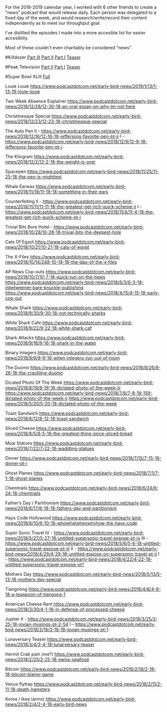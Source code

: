 For the 2018-2019 calendar year, I worked with 6 other friends to create a "news" podcast that would release daily. 
Each person was delegated to a fixed day of the week, and would research/write/record their content independently as 
to meet our throughput goal.

I've distilled the episodes I made into a more accesible list for easier accesiblity. 

Most of these couldn't even charitably be considered "news".

#Killdozer
[Part III](https://www.podcastdotcom.net/early-bird-news/2019/3/10/s2e68-killdozer-iii)
[Part II](https://www.podcastdotcom.net/early-bird-news/2019/3/3/s2e61-killdozer-ii)
[Part I](https://www.podcastdotcom.net/early-bird-news/2019/2/24/s2e54-killdozer-i)
[Teaser](https://www.podcastdotcom.net/early-bird-news/2019/2/16/s2e48-teaser-frontier-justice)

#Peak Television
[Part II](https://www.podcastdotcom.net/early-bird-news/2019/2/10/s2e41-peak-television-pt-ii)
[Part I](https://www.podcastdotcom.net/early-bird-news/2019/1/27/s2e27-peak-television-pt-i)
[Teaser](https://www.podcastdotcom.net/early-bird-news/2019/1/20/s2e20-teaser-peak-television)

#Super Bowl XLIII
[Full](https://www.podcastdotcom.net/early-bird-news/2019/2/3/s2e34-super-bowl-xliii)

Louie Louie
https://www.podcastdotcom.net/early-bird-news/2019/1/13/1-13-19-louie-louie

Two Week Absence Explainer
https://www.podcastdotcom.net/early-bird-news/2018/12/28/12-30-18-an-oral-essay-on-why-im-not-here

Christmesque Special
https://www.podcastdotcom.net/early-bird-news/2018/12/23/12-23-18-christmesque-special

The Auto Pen
II - https://www.podcastdotcom.net/early-bird-news/2018/12/16/12-16-18-jeffersons-favorite-pen-pt-ii
I - https://www.podcastdotcom.net/early-bird-news/2018/12/9/12-9-18-jeffersons-favorite-pen-pt-i

The Kilogram
https://www.podcastdotcom.net/early-bird-news/2018/12/2/12-2-18-the-weight-is-over

Spacepen
https://www.podcastdotcom.net/early-bird-news/2018/11/25/11-25-18-the-pen-is-mightiest

Whale Earwax
https://www.podcastdotcom.net/early-bird-news/2018/11/18/11-18-18-something-in-their-ears

Counterfeiting
II - https://www.podcastdotcom.net/early-bird-news/2018/11/11/11-11-18-the-greatest-get-rich-quick-scheme-ii
I - https://www.podcastdotcom.net/early-bird-news/2018/11/4/11-4-18-the-greatest-get-rich-quick-scheme-pt-i

Trivial Bits
Bore Hotel - https://www.podcastdotcom.net/early-bird-news/2018/10/28/10-28-18-trivial-bits-the-deepest-hole

Cats Of Egypt
https://www.podcastdotcom.net/early-bird-news/2018/10/21/10-21-18-cats-of-egypt

The X-Files
https://www.podcastdotcom.net/early-bird-news/2018/10/14/248-10-14-18-the-dao-of-the-x-files

AP News Cop-outs
https://www.podcastdotcom.net/early-bird-news/2018/10/7/10-7-18-quick-run-on-the-news
https://www.podcastdotcom.net/early-bird-news/2018/6/3/6-3-18-inbetweener-bare-knuckle-publishing
https://www.podcastdotcom.net/early-bird-news/2018/4/15/4-15-18-early-cop-out


Whale Shark
https://www.podcastdotcom.net/early-bird-news/2018/9/30/9-30-18-not-technically-sharks

White Shark Cafe
https://www.podcastdotcom.net/early-bird-news/2018/9/22/9-22-18-white-shark-caf

Shark Attacks
https://www.podcastdotcom.net/early-bird-news/2018/9/16/9-16-18-shark-in-the-water

Binary Integers
https://www.podcastdotcom.net/early-bird-news/2018/9/9/9-9-18-when-integers-run-out-of-room

The Duomo
https://www.podcastdotcom.net/early-bird-news/2018/8/26/8-26-18-the-crackling-duomo

Dicated Photo Of The Week
https://www.podcastdotcom.net/early-bird-news/2018/8/19/8-19-18-dictated-photo-of-the-week-iii
https://www.podcastdotcom.net/early-bird-news/2018/7/8/7-8-18-159-dictated-photo-of-the-week-ii
https://www.podcastdotcom.net/early-bird-news/2018/5/20/5-20-18-dictated-photo-of-the-week


Toast Sandwich
https://www.podcastdotcom.net/early-bird-news/2018/8/12/8-12-18-toast-sandwich

Sliced Cheese
https://www.podcastdotcom.net/early-bird-news/2018/8/5/8-5-18-the-greatest-thing-since-sliced-bread

Moai Statues
https://www.podcastdotcom.net/early-bird-news/2018/7/22/7-22-18-waddling-statues

Dinner
https://www.podcastdotcom.net/early-bird-news/2018/7/15/7-15-18-dinner-pt-i

Ghost Planes
https://www.podcastdotcom.net/early-bird-news/2018/7/1/7-1-18-ghost-planes

Chemtrails
https://www.podcastdotcom.net/early-bird-news/2018/6/24/6-24-18-chemtrails

Father’s Day / Partitionism
https://www.podcastdotcom.net/early-bird-news/2018/6/17/6-18-18-fathers-day-and-partitionism

Hays Code Hollywood
https://www.podcastdotcom.net/early-bird-news/2018/6/10/6-10-18-whowhatwhenwhyhow-the-hays-code

Super Sonic Travel
IV - https://www.podcastdotcom.net/early-bird-news/2018/5/27/5-27-18-untitled-supersonic-travel-expose-pt-iv
III - https://www.podcastdotcom.net/early-bird-news/2018/5/6/5-6-18-untitled-supersonic-travel-expose-pt-iii
II - https://www.podcastdotcom.net/early-bird-news/2018/4/29/4-29-18-untitled-expose-on-supersonic-travel-pt-ii
I - https://www.podcastdotcom.net/early-bird-news/2018/4/22/4-22-18-untitled-supersonic-travel-expose-pt1


Mothers Day
https://www.podcastdotcom.net/early-bird-news/2018/5/13/5-13-18-mothers-day-special

Tiangnong
https://www.podcastdotcom.net/early-bird-news/2018/4/8/4-8-18-a-teaspoon-of-tiangong-1

American Cheese Rant
https://www.podcastdotcom.net/early-bird-news/2018/3/30/4-1-18-in-defense-of-processed-cheese

Jupiter
II - https://www.podcastdotcom.net/early-bird-news/2018/3/25/3-25-18-jovian-musings-pt-2-54
I - https://www.podcastdotcom.net/early-bird-news/2018/3/18/3-18-18-jovian-musings-pt-1

Lunaversary Teaser
https://www.podcastdotcom.net/early-bird-news/2018/3/4/3-4-18-lunarversary-teaser

Hermit Crab pain (me?)
https://www.podcastdotcom.net/early-bird-news/2018/2/25/2-25-18-swiss-seafood

Bitcoin
https://www.podcastdotcom.net/early-bird-news/2018/2/18/2-18-18-bitcoin-blame-game

Venus flytrap
https://www.podcastdotcom.net/early-bird-news/2018/2/11/2-11-18-death-hamsters

Korea / Ikea (arms)
https://www.podcastdotcom.net/early-bird-news/2018/2/4/2-4-18-early-bird-news
